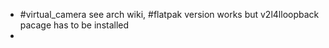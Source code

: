 - #virtual_camera see arch wiki, #flatpak version works but v2l4lloopback pacage has to be installed
-
